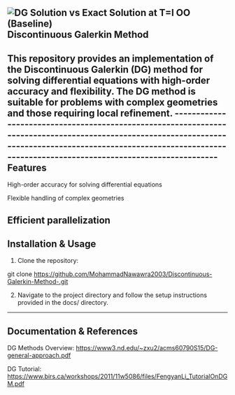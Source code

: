 ![DG Solution vs Exact Solution at T=I OO (Baseline)](https://github.com/user-attachments/assets/38503498-e544-4703-9187-617b801099e9)
Discontinuous Galerkin Method
--------------------
This repository provides an implementation of the Discontinuous Galerkin (DG) method for solving differential equations with high-order accuracy and flexibility. The DG method is suitable for problems with complex geometries and those requiring local refinement.
----------------------------------------------------------------------------------------------------------------------------------------------------------------------------------------------------------------------Features
--------------------
High-order accuracy for solving differential equations

Flexible handling of complex geometries

Efficient parallelization
----------------------------------------------------------------------------------------------------------------------------------------------------------------------------------------------------------------------
Installation & Usage
--------------------
1. Clone the repository:

git clone https://github.com/MohammadNawawra2003/Discontinuous-Galerkin-Method-.git

2. Navigate to the project directory and follow the setup instructions provided in the docs/ directory.
----------------------------------------------------------------------------------------------------------------------------------------------------------------------------------------------------------------------
Documentation & References
--------------------
DG Methods Overview: https://www3.nd.edu/~zxu2/acms60790S15/DG-general-approach.pdf

DG Tutorial: https://www.birs.ca/workshops/2011/11w5086/files/FengyanLi_TutorialOnDGM.pdf

